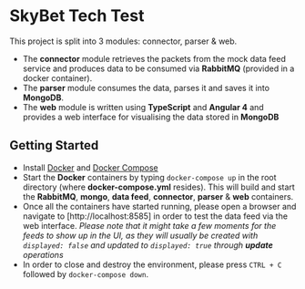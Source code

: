 # SkyBet Tech Test

This project is split into 3 modules: connector, parser & web.

* The **connector** module retrieves the packets from the mock data feed service and produces data to be consumed via **RabbitMQ** (provided in a docker container).
* The **parser** module consumes the data, parses it and saves it into **MongoDB**.
* The **web** module is written using **TypeScript** and **Angular 4** and provides a web interface for visualising the data stored in **MongoDB**

## Getting Started

* Install [Docker](https://docs.docker.com/engine/installation/) and [Docker Compose](https://docs.docker.com/compose/install/)
* Start the **Docker** containers by typing `docker-compose up` in the root directory (where **docker-compose.yml** resides). This will build and start the **RabbitMQ**, **mongo**, **data feed**, **connector**, **parser** & **web** containers.
* Once all the containers have started running, please open a browser and navigate to [http://localhost:8585] in order to test the data feed via the web interface.
*Please note that it might take a few moments for the feeds to show up in the UI, as they will usually be created with `displayed: false` and updated to `displayed: true` through **update** operations*
* In order to close and destroy the environment, please press `CTRL + C` followed by `docker-compose down`.


